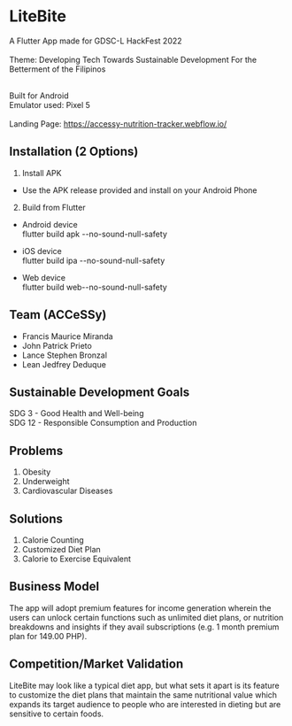 # LiteBite
A Flutter App made for GDSC-L HackFest 2022 <br><br>
Theme: Developing Tech Towards Sustainable Development For the Betterment of the Filipinos <br><br>

Built for Android <br>
Emulator used: Pixel 5
<br> <br>
Landing Page: https://accessy-nutrition-tracker.webflow.io/

## Installation (2 Options)
1. Install APK
- Use the APK release provided and install on your Android Phone

2. Build from Flutter
- Android device <br>
flutter build apk --no-sound-null-safety

- iOS device <br>
flutter build ipa --no-sound-null-safety

- Web device <br>
flutter build web--no-sound-null-safety

## Team (ACCeSSy)
- Francis Maurice Miranda
- John Patrick Prieto
- Lance Stephen Bronzal
- Lean Jedfrey Deduque

## Sustainable Development Goals
SDG 3 - Good Health and Well-being <br>
SDG 12 - Responsible Consumption and Production

## Problems
1. Obesity
2. Underweight
3. Cardiovascular Diseases

## Solutions
1. Calorie Counting
2. Customized Diet Plan
3. Calorie to Exercise Equivalent

## Business Model
The app will adopt premium features for income generation wherein the users can unlock certain functions such as unlimited diet plans, or nutrition breakdowns and insights if they avail subscriptions (e.g. 1 month premium plan for 149.00 PHP).


## Competition/Market Validation
LiteBite may look like a typical diet app, but what sets it apart is its feature to customize the diet plans that maintain the same nutritional value which expands its target audience to people who are interested in dieting but are sensitive to certain foods.
